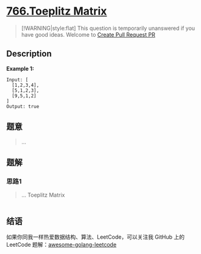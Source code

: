 # [766.Toeplitz Matrix][title]

> [!WARNING|style:flat]
> This question is temporarily unanswered if you have good ideas. Welcome to [Create Pull Request PR](https://github.com/kylesliu/awesome-golang-leetcode)

## Description

**Example 1:**

```
Input: [
  [1,2,3,4],
  [5,1,2,3],
  [9,5,1,2]
]
Output: true
```

## 题意
> ...

## 题解

### 思路1
> ...
Toeplitz Matrix
```go
```


## 结语

如果你同我一样热爱数据结构、算法、LeetCode，可以关注我 GitHub 上的 LeetCode 题解：[awesome-golang-leetcode][me]

[title]: https://leetcode.com/problems/toeplitz-matrix/
[me]: https://github.com/kylesliu/awesome-golang-leetcode
